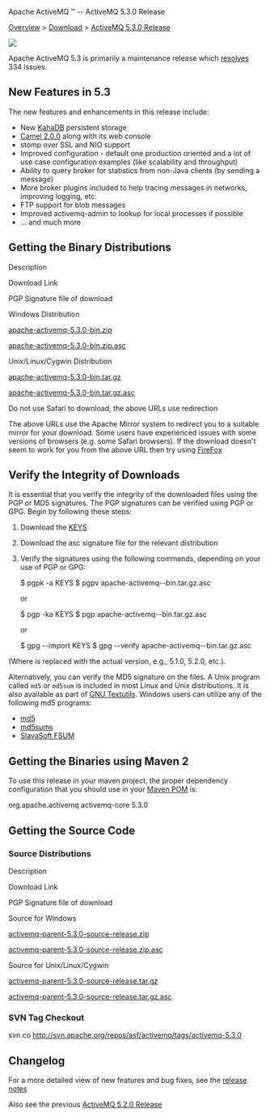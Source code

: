 Apache ActiveMQ ™ -- ActiveMQ 5.3.0 Release 

[Overview](overview.md) > [Download](OverviewOverview/Overview/download.md) > [ActiveMQ 5.3.0 Release](Overview/DownloadOverview/Download/Overview/Download/activemq-530-release.md)


![](/images/activemq-5.x-box-reflection.png)

Apache ActiveMQ 5.3 is primarily a maintenance release which [resolves](https://issues.apache.org/activemq/secure/ReleaseNote.jspa?version=11914&styleName=Html&projectId=10520) 334 issues.

New Features in 5.3
-------------------

The new features and enhancements in this release include:

*   New [KahaDB](Features/PersistenceFeatures/Persistence/Features/Persistence/kahadb.md) persistent storage
*   [Camel 2.0.0](http://camel.apache.org) along with its web console
*   stomp over SSL and NIO support
*   Improved configuration - default one production oriented and a lot of use case configuration examples (like scalability and throughput)
*   Ability to query broker for statistics from non-Java clients (by sending a message)
*   More broker plugins included to help tracing messages in networks, improving logging, etc.
*   FTP support for blob messages
*   Improved activemq-admin to lookup for local processes if possible
*   ... and much more

Getting the Binary Distributions
--------------------------------

Description

Download Link

PGP Signature file of download

Windows Distribution

[apache-activemq-5.3.0-bin.zip](http://archive.apache.org/dist/activemq/apache-activemq/5.3.0/apache-activemq-5.3.0-bin.zip)

[apache-activemq-5.3.0-bin.zip.asc](http://archive.apache.org/dist/activemq/apache-activemq/5.3.0/apache-activemq-5.3.0-bin.zip.asc)

Unix/Linux/Cygwin Distribution

[apache-activemq-5.3.0-bin.tar.gz](http://archive.apache.org/dist/activemq/apache-activemq/apache-activemq-5.3.0-bin.tar.gz)

[apache-activemq-5.3.0-bin.tar.gz.asc](http://archive.apache.org/dist/activemq/apache-activemq/5.3.0/apache-activemq-5.3.0-bin.tar.gz.asc)

Do not use Safari to download, the above URLs use redirection

The above URLs use the Apache Mirror system to redirect you to a suitable mirror for your download. Some users have experienced issues with some versions of browsers (e.g. some Safari browsers). If the download doesn't seem to work for you from the above URL then try using [FireFox](http://www.mozilla.com/en-US/firefox/)

Verify the Integrity of Downloads
---------------------------------

It is essential that you verify the integrity of the downloaded files using the PGP or MD5 signatures. The PGP signatures can be verified using PGP or GPG. Begin by following these steps:

1.  Download the [KEYS](http://www.apache.org/dist/activemq/KEYS)
2.  Download the asc signature file for the relevant distribution
3.  Verify the signatures using the following commands, depending on your use of PGP or GPG:
    
    $ pgpk -a KEYS
    $ pgpv apache-activemq-<version>-bin.tar.gz.asc
    
    or
    
    $ pgp -ka KEYS
    $ pgp apache-activemq-<version>-bin.tar.gz.asc
    
    or
    
    $ gpg --import KEYS
    $ gpg --verify apache-activemq-<version>-bin.tar.gz.asc
    

(Where <version> is replaced with the actual version, e.g., 5.1.0, 5.2.0, etc.).

Alternatively, you can verify the MD5 signature on the files. A Unix program called `md5` or `md5sum` is included in most Linux and Unix distributions. It is also available as part of [GNU Textutils](http://www.gnu.org/software/textutils/textutils.html). Windows users can utilize any of the following md5 programs:

*   [md5](http://www.fourmilab.ch/md5/)
*   [md5sums](http://www.pc-tools.net/win32/md5sums/)
*   [SlavaSoft FSUM](http://www.slavasoft.com/fsum/)

Getting the Binaries using Maven 2
----------------------------------

To use this release in your maven project, the proper dependency configuration that you should use in your [Maven POM](http://maven.apache.org/guides/introduction/introduction-to-the-pom.html) is:

<dependency>
  <groupId>org.apache.activemq</groupId>
  <artifactId>activemq-core</artifactId>
  <version>5.3.0</version>
</dependency>

Getting the Source Code
-----------------------

### Source Distributions

Description

Download Link

PGP Signature file of download

Source for Windows

[activemq-parent-5.3.0-source-release.zip](http://archive.apache.org/dist/activemq/apache-activemq/5.3.0/activemq-parent-5.3.0-source-release.zip)

[activemq-parent-5.3.0-source-release.zip.asc](http://archive.apache.org/dist/activemq/apache-activemq/5.3.0/activemq-parent-5.3.0-source-release.zip.asc)

Source for Unix/Linux/Cygwin

[activemq-parent-5.3.0-source-release.tar.gz](http://archive.apache.org/dist/activemq/apache-activemq/5.3.0/activemq-parent-5.3.0-source-release.tar.gz)

[activemq-parent-5.3.0-source-release.tar.gz.asc](http://archive.apache.org/dist/activemq/apache-activemq/5.3.0/activemq-parent-5.3.0-source-release.tar.gz.asc)

### SVN Tag Checkout

svn co http://svn.apache.org/repos/asf/activemq/tags/activemq-5.3.0

Changelog
---------

For a more detailed view of new features and bug fixes, see the [release notes](https://issues.apache.org/activemq/secure/ReleaseNote.jspa?version=11914&styleName=Html&projectId=10520)

Also see the previous [ActiveMQ 5.2.0 Release](Overview/Download/activemq-520-release.md)

